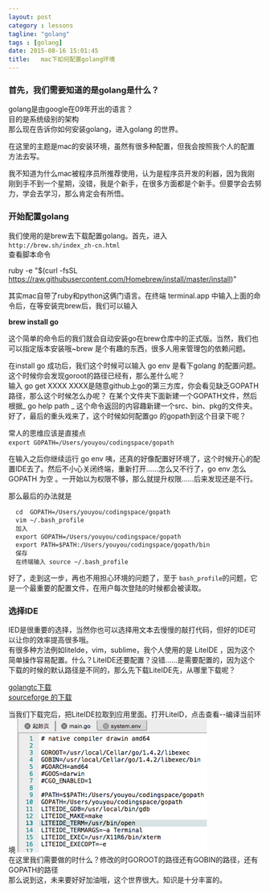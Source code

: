 ```yaml
---
layout: post
category : lessons
tagline: "golang"
tags : [golang]
date: 2015-08-16 15:01:45
title:   mac下如何配置golang环境
---
```


### 首先，我们需要知道的是golang是什么？   
golang是由google在09年开出的语言？   
目的是系统级别的架构   
那么现在告诉你如何安装golang，进入golang 的世界。   

 在这里的主题是mac的安装环境，虽然有很多种配置，但我会按照我个人的配置方法去写。

 我不知道为什么mac被程序员所推荐使用，认为是程序员开发的利器，因为我刚刚到手不到一个星期，没错，我是个新手，在很多方面都是个新手。但要学会去努力，学会去学习，那么肯定会有所悟。    

### 开始配置golang   

 我们使用的是brew去下载配置golang。首先，进入   
 `http://brew.sh/index_zh-cn.html`   
 查看脚本命令   


   ruby -e "$(curl -fsSL https://raw.githubusercontent.com/Homebrew/install/master/install)"   


其实mac自带了ruby和python这俩门语言。在终端 terminal.app 中输入上面的命令后，在等安装完brew后，我们可以输入   

__brew install go__

这个简单的命令后的我们就会自动安装go在brew仓库中的正式版。当然，我们也可以指定版本安装哦~brew 是个有趣的东西，很多人用来管理包的依赖问题。    

在install go 成功后，我们这个时候可以输入 go env 是看下golang 的配置问题。这个时候你会发现goroot的路径已经有，那么差什么呢？   
输入 go get XXXX XXXX是随意github上go的第三方库，你会看见缺乏GOPATH路径，那么这个时候怎么办呢？ 
在某个文件夹下面新建一个GOPATH文件，然后根据_ go help path _ 这个命令返回的内容趣新建一个src、bin、pkg的文件夹。好了，最后的重头戏来了，这个时候如何配置go 的gopath到这个目录下呢？    
   
   常人的思维应该是直接点   
   `export GOPATH=/Users/youyou/codingspace/gopath`


在输入之后你继续运行 go env 咦，还真的好像配置好环境了，这个时候开心的配置IDE去了。然后不小心关闭终端，重新打开……怎么又不行了，go env 怎么GOPATH 为空 。一开始以为权限不够，那么就提升权限……后来发现还是不行。
  
那么最后的办法就是 
  

      cd  GOPATH=/Users/youyou/codingspace/gopath  
      vim ~/.bash_profile
      加入
      export GOPATH=/Users/youyou/codingspace/gopath  
      export PATH=$PATH:/Users/youyou/codingspace/gopath/bin    
      保存   
      在终端输入 source ~/.bash_profile    


好了，走到这一步，再也不用担心环境的问题了，至于  `bash_profile`的问题，它是一个最重要的配置文件，在用户每次登陆的时候都会被读取。  

### 选择IDE   
IED是很重要的选择，当然你也可以选择用文本去慢慢的敲打代码，但好的IDE可以让你的效率提高很多哦。   
有很多种方法例如liteIde，vim，sublime，我个人使用的是 LiteIDE ，因为这个简单操作容易配置。什么？LiteIDE还要配置？没错……是需要配置的，因为这个下载的时候的默认路径是不同的，那么先下载LiteIDE先，从哪里下载呢？   
   
   [golangtc下载](http://www.golangtc.com/download/liteide)   
   [sourceforge 的下载](http://sourceforge.net/projects/liteide/)

 当我们下载完后，把LiteIDE拉取到应用里面。打开LiteID，点击查看--编译当前环境 
<img src="/assets/picture/BE33CA46-23F0-4FF2-AC76-BE858736C423.png">    
在这里我们需要做的时什么？修改的时GOROOT的路径还有GOBIN的路径，还有GOPATH的路径   
那么说到这，未来要好好加油哦，这个世界很大。知识是十分丰富的。




